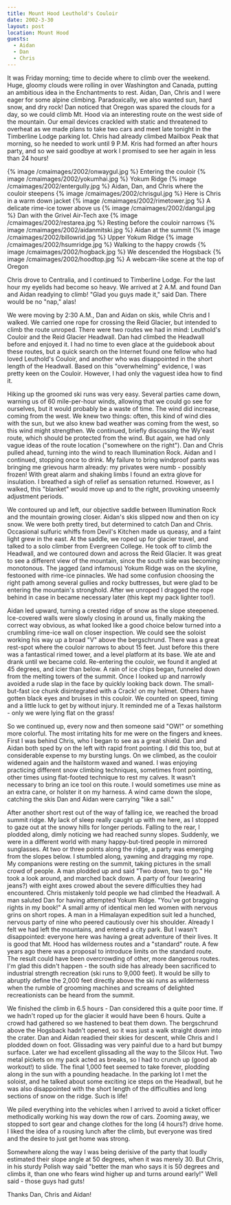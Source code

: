 ```yaml
---
title: Mount Hood Leuthold's Couloir
date: 2002-3-30
layout: post
location: Mount Hood
guests:
  - Aidan
  - Dan
  - Chris
---
```



It was Friday morning; time to decide where to climb over the
weekend. Huge, gloomy clouds were rolling in over Washington and
Canada, putting an ambitious idea in the Enchantments to rest. 
Aidan,
Dan, 
Chris 
and I were eager for some alpine climbing. Paradoxically,
we also wanted sun, hard snow, and dry rock! Dan noticed that Oregon
was spared the clouds for a day, so we could climb Mt. Hood via an
interesting route on the west side of the mountain. Our email devices
crackled with static and threatened to overheat as we made plans to
take two cars and meet late tonight in the Timberline Lodge parking
lot. Chris had already climbed Mailbox Peak that morning, so he needed
to work until 9 P.M. Kris had formed an after hours party, and so we
said goodbye at work I promised to see her again in less than 24
hours!

{% image /cmaimages/2002/onwaygul.jpg %}
Entering the couloir
{% image /cmaimages/2002/yokumhai.jpg %}
Yokum Ridge
{% image /cmaimages/2002/entergully.jpg %}
Aidan, Dan, and Chris where the couloir steepens
{% image /cmaimages/2002/chrisgul.jpg %}
Here is Chris in a warm down jacket
{% image /cmaimages/2002/rimetower.jpg %}
A delicate rime-ice tower above us
{% image /cmaimages/2002/dangul.jpg %}
Dan with the Grivel Air-Tech axe
{% image /cmaimages/2002/restarea.jpg %}
Resting before the couloir narrows
{% image /cmaimages/2002/aidanmitski.jpg %}
Aidan at the summit
{% image /cmaimages/2002/billowrid.jpg %}
Upper Yokum Ridge
{% image /cmaimages/2002/hsumridge.jpg %}
Walking to the happy crowds
{% image /cmaimages/2002/hogback.jpg %}
We descended the Hogsback
{% image /cmaimages/2002/hoodtop.jpg %}
A webcam-like scene at the top of Oregon


Chris drove to Centralia, and I continued to Timberline Lodge. For the
last hour my eyelids had become so heavy. We arrived at 2 A.M. and
found Dan and Aidan readying to climb! "Glad you guys made it," said
Dan. There would be no "nap," alas!


We were moving by 2:30 A.M., Dan and Aidan on skis, while Chris and I
walked. We carried one rope for crossing the Reid Glacier, but
intended to climb the route unroped. There were two routes we had in
mind: Leuthold's Couloir and the Reid Glacier Headwall. Dan had
climbed the Headwall before and enjoyed it. I had no time to even
glace at the guidebook about these routes, but a quick search on the
Internet found one fellow who had loved Leuthold's Couloir, and
another who was disappointed in the short length of the
Headwall. Based on this "overwhelming" evidence, I was pretty keen on
the Couloir. However, I had only the vaguest idea how to find it.


Hiking up the groomed ski runs was very easy. Several parties came
down, warning us of 60 mile-per-hour winds, allowing that we could go
see for ourselves, but it would probably be a waste of time. The wind
did increase, coming from the west. We knew two things: often, this
kind of wind dies with the sun, but we also knew bad weather was
coming from the west, so this wind might strengthen. We continued,
briefly discussing the Wy'east route, which should be protected from
the wind. But again, we had only vague ideas of the route location
("somewhere on the right"). Dan and Chris pulled ahead, turning into
the wind to reach Illumination Rock. Aidan and I continued, stopping
once to drink. My failure to bring windproof pants was bringing me
grievous harm already: my privates were numb - possibly frozen! With
great alarm and shaking limbs I found an extra glove for insulation. I
breathed a sigh of relief as sensation returned. However, as I walked,
this "blanket" would move up and to the right, provoking unseemly
adjustment periods.


We contoured up and left, our objective saddle between Illumination
Rock and the mountain growing closer.  Aidan's skis slipped now and
then on icy snow. We were both pretty tired, but determined to catch
Dan and Chris. Occasional sulfuric whiffs from Devil's Kitchen made us
queasy, and a faint light grew in the east. At the saddle, we roped up
for glacier travel, and talked to a solo climber from Evergreen
College. He took off to climb the Headwall, and we contoured down and
across the Reid Glacier. It was great to see a different view of the
mountain, since the south side was becoming monotonous. The jagged
(and infamous) Yokum Ridge was on the skyline, festooned with rime-ice
pinnacles. We had some confusion choosing the right path among several
gullies and rocky buttresses, but were glad to be entering the
mountain's stronghold. After we unroped I dragged the rope behind in
case in became necessary later (this kept my pack lighter too!).


Aidan led upward, turning a crested ridge of snow as the slope
steepened. Ice-covered walls were slowly closing in around us, finally
making the correct way obvious, as what looked like a good choice
below turned into a crumbling rime-ice wall on closer inspection. We
could see the soloist working his way up a broad "V" above the
bergschrund. There was a great rest-spot where the couloir narrows to
about 15 feet. Just before this there was a fantastical rimed tower,
and a level platform at its base. We ate and drank until we became
cold. Re-entering the couloir, we found it angled at 45 degrees, and
icier than below. A rain of ice chips began, funneled down from the
melting towers of the summit. Once I looked up and narrowly avoided a
rude slap in the face by quickly looking back down. The small-but-fast
ice chunk disintegrated with a Crack! on my helmet. Others have gotten
black eyes and bruises in this couloir. We counted on speed, timing
and a little luck to get by without injury. It reminded me of a Texas
hailstorm - only we were lying flat on the grass!



So we continued up, every now and then someone said "OW!"  or
something more colorful. The most irritating hits for me were on the
fingers and knees. First I was behind Chris, who I began to see as a
great shield.  Dan and Aidan both sped by on the left with rapid front
pointing. I did this too, but at considerable expense to my bursting
lungs. On we climbed, as the couloir widened again and the hailstorm
waxed and waned. I was enjoying practicing different snow climbing
techniques, sometimes front pointing, other times using flat-footed
technique to rest my calves. It wasn't necessary to bring an ice tool
on this route. I would sometimes use mine as an extra cane, or holster
it on my harness. A wind came down the slope, catching the skis Dan
and Aidan were carrying "like a sail."


After another short rest out of the way of falling ice, we reached the
broad summit ridge. My lack of sleep really caught up with me here, as
I stopped to gaze out at the snowy hills for longer periods. Falling
to the rear, I plodded along, dimly noticing we had reached sunny
slopes.  Suddenly, we were in a different world with many
happy-but-tired people in mirrored sunglasses. At two or three points
along the ridge, a party was emerging from the slopes below. I
stumbled along, yawning and dragging my rope. My companions were
resting on the summit, taking pictures in the small crowd of people. A
man plodded up and said "Two down, two to go." He took a look around,
and marched back down. A party of four (wearing jeans?) with eight
axes crowed about the severe difficulties they had encountered. Chris
mistakenly told people we had climbed the Headwall. A man saluted Dan
for having attempted Yokum Ridge. "You've got bragging rights in my
book!" A small army of identical men led women with nervous grins on
short ropes. A man in a Himalayan expedition suit led a hunched,
nervous party of nine who peered cautiously over his shoulder. Already
I felt we had left the mountains, and entered a city park. But I
wasn't disappointed: everyone here was having a great adventure of
their lives. It is good that Mt. Hood has wilderness routes and a
"standard" route.  A few years ago there was a proposal to introduce
limits on the standard route. The result could have been overcrowding
of other, more dangerous routes. I'm glad this didn't happen - the
south side has already been sacrificed to industrial strength
recreation (ski runs to 9,000 feet). It would be silly to abruptly
define the 2,000 feet directly above the ski runs as wilderness when
the rumble of grooming machines and screams of delighted
recreationists can be heard from the summit.


We finished the climb in 6.5 hours - Dan considered this a quite poor
time. If we hadn't roped up for the glacier it would have been 6
hours. Quite a crowd had gathered so we hastened to beat them
down. The bergschrund above the Hogsback hadn't opened, so it was just
a walk straight down into the crater. Dan and Aidan readied their
skies for descent, while Chris and I plodded down on foot. Glissading
was very painful due to a hard but bumpy surface. Later we had
excellent glissading all the way to the Silcox Hut. Two metal pickets
on my pack acted as breaks, so I had to crunch up (good ab workout!)
to slide. The final 1,000 feet seemed to take forever, plodding along
in the sun with a pounding headache. In the parking lot I met the
soloist, and he talked about some exciting ice steps on the Headwall,
but he was also disappointed with the short length of the difficulties
and long sections of snow on the ridge. Such is life!


We piled everything into the vehicles when I arrived to avoid a ticket
officer methodically working his way down the row of cars. Zooming
away, we stopped to sort gear and change clothes for the long (4
hours?) drive home. I liked the idea of a rousing lunch after the
climb, but everyone was tired and the desire to just get home was
strong.


Somewhere along the way I was being derisive of the party that loudly
estimated their slope angle at 50 degrees, when it was merely 30. But
Chris, in his sturdy Polish way said "better the man who says it is 50
degrees and climbs it, than one who fears wind higher up and turns
around early!"  Well said - those guys had guts!


Thanks Dan, Chris and Aidan!


